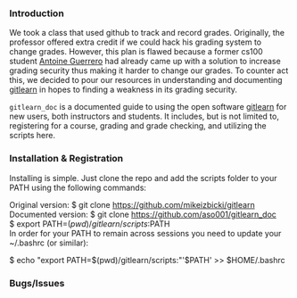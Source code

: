 ### Introduction  
We took a class that used github to track and record grades. Originally, the professor offered extra credit if we could hack his grading system to change grades. However, this plan is flawed because a former cs100 student [Antoine Guerrero](https://github.com/aguerrero/Faking-Git-Commits) had already came up with a solution to increase grading security thus making it harder to change our grades. To counter act this, we decided to pour our resources in understanding and documenting [gitlearn](https://github.com/mikeizbicki/gitlearn) in hopes to finding a weakness in its grading security.  

`gitlearn_doc` is a documented guide to using the open software [gitlearn](https://github.com/mikeizbicki/gitlearn) for new users, both instructors and students.
It includes, but is not limited to, registering for a course, grading and grade checking, and utilizing the scripts here.

### Installation & Registration

Installing is simple. Just clone the repo and add the scripts folder to your PATH using the following commands:

Original version: $ git clone https://github.com/mikeizbicki/gitlearn  
Documented version: $ git clone https://github.com/aso001/gitlearn_doc    
$ export PATH=$(pwd)/gitlearn/scripts:$PATH  
In order for your PATH to remain across sessions you need to update your ~/.bashrc (or similar):  

$ echo "export PATH=$(pwd)/gitlearn/scripts:"'$PATH' >> $HOME/.bashrc  
### Bugs/Issues
